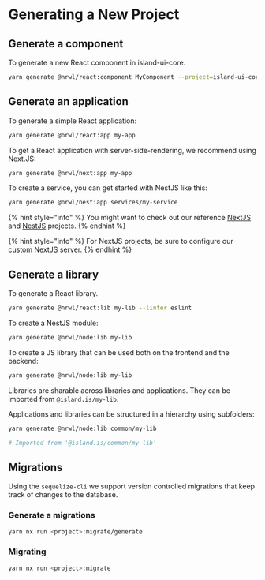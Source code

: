 # Generating a New Project

## Generate a component

To generate a new React component in island-ui-core.

```bash
yarn generate @nrwl/react:component MyComponent --project=island-ui-core
```

## Generate an application

To generate a simple React application:

```bash
yarn generate @nrwl/react:app my-app
```

To get a React application with server-side-rendering, we recommend using Next.JS:

```bash
yarn generate @nrwl/next:app my-app
```

To create a service, you can get started with NestJS like this:

```bash
yarn generate @nrwl/nest:app services/my-service
```

{% hint style="info" %}
You might want to check out our reference [NextJS](https://github.com/island-is/island.is/tree/main/apps/reference-next-app) and [NestJS](https://github.com/island-is/island.is/tree/main/apps/reference-backend) projects.
{% endhint %}

{% hint style="info" %}
For NextJS projects, be sure to configure our [custom NextJS server](../technical-overview/devops/next-server.md).
{% endhint %}

## Generate a library

To generate a React library.

```bash
yarn generate @nrwl/react:lib my-lib --linter eslint
```

To create a NestJS module:

```bash
yarn generate @nrwl/node:lib my-lib
```

To create a JS library that can be used both on the frontend and the backend:

```bash
yarn generate @nrwl/node:lib my-lib
```

Libraries are sharable across libraries and applications. They can be imported from `@island.is/my-lib`.

Applications and libraries can be structured in a hierarchy using subfolders:

```bash
yarn generate @nrwl/node:lib common/my-lib

# Imported from '@island.is/common/my-lib'
```

## Migrations

Using the `sequelize-cli` we support version controlled migrations that keep track of changes to the database.

### Generate a migrations

```bash
yarn nx run <project>:migrate/generate
```

### Migrating

```bash
yarn nx run <project>:migrate
```

